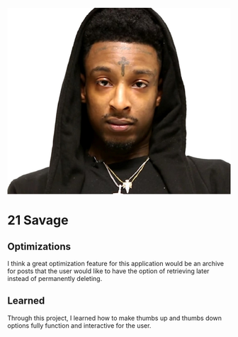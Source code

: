 ![21 Savage](public/21savage.jpg)

# 21 Savage

## Optimizations

I think a great optimization feature for this application would be an archive for posts that the user would like to have the option of retrieving later instead of permanently deleting.

## Learned

Through this project, I learned how to make thumbs up and thumbs down options fully function and interactive for the user.
